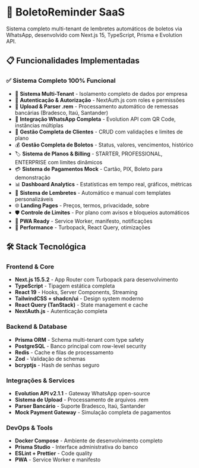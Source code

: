 # 🚀 BoletoReminder SaaS

Sistema completo multi-tenant de lembretes automáticos de boletos via WhatsApp, desenvolvido com Next.js 15, TypeScript, Prisma e Evolution API.

## 📋 Funcionalidades Implementadas

### ✅ Sistema Completo 100% Funcional
- 🏢 **Sistema Multi-Tenant** - Isolamento completo de dados por empresa
- 🔐 **Autenticação & Autorização** - NextAuth.js com roles e permissões
- 📁 **Upload & Parser .rem** - Processamento automático de remessas bancárias (Bradesco, Itaú, Santander)
- 📱 **Integração WhatsApp Completa** - Evolution API com QR Code, instâncias múltiplas
- 👥 **Gestão Completa de Clientes** - CRUD com validações e limites de plano
- 💰 **Gestão Completa de Boletos** - Status, valores, vencimentos, histórico
- 🏷️ **Sistema de Planos & Billing** - STARTER, PROFESSIONAL, ENTERPRISE com limites dinâmicos
- 💳 **Sistema de Pagamentos Mock** - Cartão, PIX, Boleto para demonstração
- 📊 **Dashboard Analytics** - Estatísticas em tempo real, gráficos, métricas
- 🔔 **Sistema de Lembretes** - Automático e manual com templates personalizáveis
- 🌐 **Landing Pages** - Preços, termos, privacidade, sobre
- 🛡️ **Controle de Limites** - Por plano com avisos e bloqueios automáticos
- 📱 **PWA Ready** - Service Worker, manifesto, notificações
- 🚀 **Performance** - Turbopack, React Query, otimizações

## 🛠 Stack Tecnológica

### Frontend & Core
- **Next.js 15.5.2** - App Router com Turbopack para desenvolvimento
- **TypeScript** - Tipagem estática completa
- **React 19** - Hooks, Server Components, Streaming
- **TailwindCSS + shadcn/ui** - Design system moderno
- **React Query (TanStack)** - State management e cache
- **NextAuth.js** - Autenticação completa

### Backend & Database  
- **Prisma ORM** - Schema multi-tenant com type safety
- **PostgreSQL** - Banco principal com row-level security
- **Redis** - Cache e filas de processamento
- **Zod** - Validação de schemas
- **bcryptjs** - Hash de senhas seguro

### Integrações & Services
- **Evolution API v2.1.1** - Gateway WhatsApp open-source
- **Sistema de Upload** - Processamento de arquivos .rem
- **Parser Bancário** - Suporte Bradesco, Itaú, Santander
- **Mock Payment Gateway** - Simulação completa de pagamentos

### DevOps & Tools
- **Docker Compose** - Ambiente de desenvolvimento completo
- **Prisma Studio** - Interface administrativa do banco
- **ESLint + Prettier** - Code quality
- **PWA** - Service Worker e manifesto